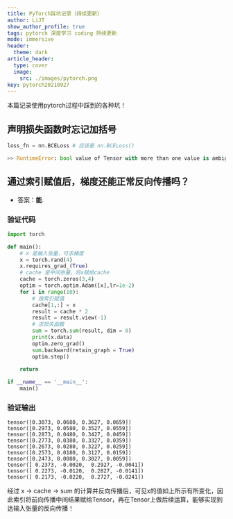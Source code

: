 ```yaml
---
title: PyTorch踩坑记录（持续更新）
author: LiJT
show_author_profile: true
tags: pytorch 深度学习 coding 持续更新
mode: immersive
header:
  theme: dark
article_header:
  type: cover
  image:
    src: ./images/pytorch.png
key: pytorch20210927
---
```


本篇记录使用pytorch过程中踩到的各种坑！

## 声明损失函数时忘记加括号
```python
loss_fn = nn.BCELoss # 应该是 nn.BCELoss()

>> RuntimeError: bool value of Tensor with more than one value is ambiguous
```

## 通过索引赋值后，梯度还能正常反向传播吗？
- 答案：__能__.

### 验证代码

```python
import torch 

def main():
    # x 是输入张量，可求梯度
    x = torch.rand(4)
    x.requires_grad_(True)
    # cache 是中间张量，将x赋给cache
    cache = torch.zeros(3,4)
    optim = torch.optim.Adam([x],lr=1e-2)
    for i in range(10):
        # 按索引赋值
        cache[1,:] = x 
        result = cache * 2
        result = result.view(-1)
        # 求损失函数
        sum = torch.sum(result, dim = 0)
        print(x.data)
        optim.zero_grad()
        sum.backward(retain_graph = True)
        optim.step()
    
    return 

if __name__ == '__main__':
    main()
```

### 验证输出
```
tensor([0.3073, 0.0680, 0.3627, 0.0659])
tensor([0.2973, 0.0580, 0.3527, 0.0559])
tensor([0.2873, 0.0480, 0.3427, 0.0459])
tensor([0.2773, 0.0380, 0.3327, 0.0359])
tensor([0.2673, 0.0280, 0.3227, 0.0259])
tensor([0.2573, 0.0180, 0.3127, 0.0159])
tensor([0.2473, 0.0080, 0.3027, 0.0059])
tensor([ 0.2373, -0.0020,  0.2927, -0.0041])
tensor([ 0.2273, -0.0120,  0.2827, -0.0141])
tensor([ 0.2173, -0.0220,  0.2727, -0.0241])
```
经过 x -> cache -> sum 的计算并反向传播后，可见x的值如上所示有所变化，因此索引将前向传播中间结果赋给Tensor，再在Tensor上做后续运算，能够实现到达输入张量的反向传播！


<!--more-->
